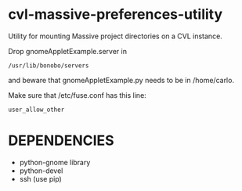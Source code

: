 cvl-massive-preferences-utility
===============================

Utility for mounting Massive project directories on a CVL instance.

Drop gnomeAppletExample.server in

    /usr/lib/bonobo/servers

and beware that gnomeAppletExample.py needs to be in /home/carlo.

Make sure that /etc/fuse.conf has this line:

    user_allow_other

DEPENDENCIES
============

* python-gnome library
* python-devel
* ssh (use pip)

